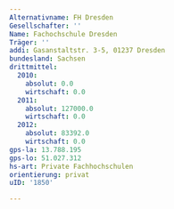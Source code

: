 ```yaml
---
Alternativname: FH Dresden
Gesellschafter: ''
Name: Fachochschule Dresden
Träger: ''
addi: Gasanstaltstr. 3-5, 01237 Dresden
bundesland: Sachsen
drittmittel:
  2010:
    absolut: 0.0
    wirtschaft: 0.0
  2011:
    absolut: 127000.0
    wirtschaft: 0.0
  2012:
    absolut: 83392.0
    wirtschaft: 0.0
gps-la: 13.788.195
gps-lo: 51.027.312
hs-art: Private Fachhochschulen
orientierung: privat
uID: '1850'

---
```


